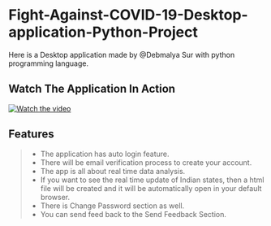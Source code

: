 # Fight-Against-COVID-19-Desktop-application-Python-Project
Here is a Desktop application made by @Debmalya Sur with python programming language.
## Watch The Application In Action
[![Watch the video](http://i3.ytimg.com/vi/ZPAEU0tlUxk/maxresdefault.jpg)](https://youtu.be/ZPAEU0tlUxk)
## Features
> - The application has auto login feature.
> - There will be email verification process to create your account. 
> - The app is all about real time data analysis.
> - If you want to see the real time update of Indian states, then a html file will be created and it will be automatically open in your default browser.
> - There is Change Password section as well.
> - You can send feed back to the Send Feedback Section.

